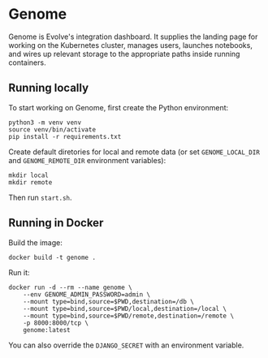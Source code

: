 # Genome

Genome is Evolve's integration dashboard. It supplies the landing page for working on the Kubernetes cluster, manages users, launches notebooks, and wires up relevant storage to the appropriate paths inside running containers.

## Running locally

To start working on Genome, first create the Python environment:
```
python3 -m venv venv
source venv/bin/activate
pip install -r requirements.txt
```

Create default diretories for local and remote data (or set `GENOME_LOCAL_DIR` and `GENOME_REMOTE_DIR` environment variables):
```
mkdir local
mkdir remote
```

Then run `start.sh`.

## Running in Docker

Build the image:
```
docker build -t genome .
```

Run it:
```
docker run -d --rm --name genome \
    --env GENOME_ADMIN_PASSWORD=admin \
    --mount type=bind,source=$PWD,destination=/db \
    --mount type=bind,source=$PWD/local,destination=/local \
    --mount type=bind,source=$PWD/remote,destination=/remote \
    -p 8000:8000/tcp \
    genome:latest
```

You can also override the `DJANGO_SECRET` with an environment variable.
